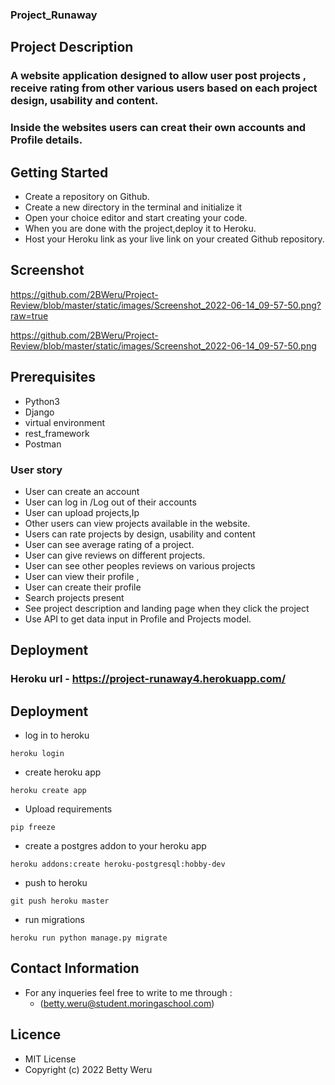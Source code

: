 
### Project_Runaway

## Project Description

### A website application designed to allow user post projects , receive rating from other various users based on each project design, usability and content.
### Inside the websites users can creat their own accounts and Profile details.

## Getting Started

- Create a repository on Github.
- Create a new directory in the terminal and initialize it
- Open your choice editor and start creating your code.
- When you are done with the project,deploy it to Heroku.
- Host your Heroku link as your live link on your created Github repository.

## Screenshot
https://github.com/2BWeru/Project-Review/blob/master/static/images/Screenshot_2022-06-14_09-57-50.png?raw=true

https://github.com/2BWeru/Project-Review/blob/master/static/images/Screenshot_2022-06-14_09-57-50.png


## Prerequisites

- Python3
- Django
- virtual environment
- rest_framework
- Postman

### User story
- User can create an account
- User can log in /Log out of their accounts
- User can upload projects,Ip
- Other users can view projects available in the website.
- Users can rate projects by design, usability and  content
- User can see average rating of a project.
- User can give reviews on different projects.
- User can see other peoples reviews on various projects
- User can view their profile ,
- User can create their profile 
- Search projects present
- See project description and landing page  when they click the project 
- Use API to get data input in  Profile and Projects model.


## Deployment
### Heroku url  - https://project-runaway4.herokuapp.com/


## Deployment
- log in to heroku
```
heroku login
```
- create heroku app
```
heroku create app
```
- Upload requirements
```
pip freeze
```
- create a postgres addon to your heroku app
```
heroku addons:create heroku-postgresql:hobby-dev
```
- push to heroku

```
git push heroku master
```
- run migrations
```
heroku run python manage.py migrate
```
## Contact Information
- For any inqueries feel free to write to me through :
  - (betty.weru@student.moringaschool.com)

## Licence
- MIT License
- Copyright (c) 2022 Betty Weru
